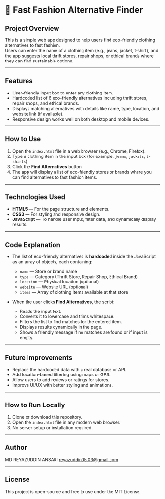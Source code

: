 # 🌿 Fast Fashion Alternative Finder

## Project Overview

This is a simple web app designed to help users find eco-friendly clothing alternatives to fast fashion.  
Users can enter the name of a clothing item (e.g., jeans, jacket, t-shirt), and the app suggests local thrift stores, repair shops, or ethical brands where they can find sustainable options.

---

## Features

- User-friendly input box to enter any clothing item.
- Hardcoded list of 6 eco-friendly alternatives including thrift stores, repair shops, and ethical brands.
- Displays matching alternatives with details like name, type, location, and website link (if available).
- Responsive design works well on both desktop and mobile devices.

---

## How to Use

1. Open the `index.html` file in a web browser (e.g., Chrome, Firefox).  
2. Type a clothing item in the input box (for example: `jeans`, `jackets`, `t-shirts`).  
3. Click the **Find Alternatives** button.  
4. The app will display a list of eco-friendly stores or brands where you can find alternatives to fast fashion items.

---

## Technologies Used

- **HTML5** — For the page structure and elements.  
- **CSS3** — For styling and responsive design.  
- **JavaScript** — To handle user input, filter data, and dynamically display results.

---

## Code Explanation

- The list of eco-friendly alternatives is **hardcoded** inside the JavaScript as an array of objects, each containing:
  - `name` — Store or brand name  
  - `type` — Category (Thrift Store, Repair Shop, Ethical Brand)  
  - `location` — Physical location (optional)  
  - `website` — Website URL (optional)  
  - `items` — Array of clothing items available at that store

- When the user clicks **Find Alternatives**, the script:
  - Reads the input text.
  - Converts it to lowercase and trims whitespace.
  - Filters the list to find matches for the entered item.
  - Displays results dynamically in the page.
  - Shows a friendly message if no matches are found or if input is empty.

---

## Future Improvements

- Replace the hardcoded data with a real database or API.
- Add location-based filtering using maps or GPS.
- Allow users to add reviews or ratings for stores.
- Improve UI/UX with better styling and animations.

---

## How to Run Locally

1. Clone or download this repository.  
2. Open the `index.html` file in any modern web browser.  
3. No server setup or installation required.

---

## Author

MD REYAZUDDIN ANSARI
reyazuddin05.03@gmail.com

---

## License

This project is open-source and free to use under the MIT License.
